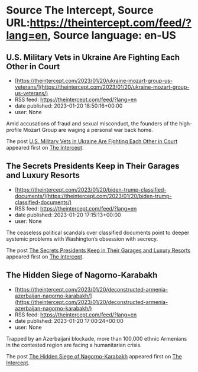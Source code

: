 # Source The Intercept, Source URL:https://theintercept.com/feed/?lang=en, Source language: en-US

## U.S. Military Vets in Ukraine Are Fighting Each Other in Court
 - [https://theintercept.com/2023/01/20/ukraine-mozart-group-us-veterans/](https://theintercept.com/2023/01/20/ukraine-mozart-group-us-veterans/)
 - RSS feed: https://theintercept.com/feed/?lang=en
 - date published: 2023-01-20 18:50:16+00:00
 - user: None

<p>Amid accusations of fraud and sexual misconduct, the founders of the high-profile Mozart Group are waging a personal war back home.</p>
<p>The post <a href="https://theintercept.com/2023/01/20/ukraine-mozart-group-us-veterans/" rel="nofollow">U.S. Military Vets in Ukraine Are Fighting Each Other in Court</a> appeared first on <a href="https://theintercept.com" rel="nofollow">The Intercept</a>.</p>

## The Secrets Presidents Keep in Their Garages and Luxury Resorts
 - [https://theintercept.com/2023/01/20/biden-trump-classified-documents/](https://theintercept.com/2023/01/20/biden-trump-classified-documents/)
 - RSS feed: https://theintercept.com/feed/?lang=en
 - date published: 2023-01-20 17:15:13+00:00
 - user: None

<p>The ceaseless political scandals over classified documents point to deeper systemic problems with Washington’s obsession with secrecy.</p>
<p>The post <a href="https://theintercept.com/2023/01/20/biden-trump-classified-documents/" rel="nofollow">The Secrets Presidents Keep in Their Garages and Luxury Resorts</a> appeared first on <a href="https://theintercept.com" rel="nofollow">The Intercept</a>.</p>

## The Hidden Siege of Nagorno-Karabakh
 - [https://theintercept.com/2023/01/20/deconstructed-armenia-azerbaijan-nagorno-karabakh/](https://theintercept.com/2023/01/20/deconstructed-armenia-azerbaijan-nagorno-karabakh/)
 - RSS feed: https://theintercept.com/feed/?lang=en
 - date published: 2023-01-20 17:00:24+00:00
 - user: None

<p>Trapped by an Azerbaijani blockade, more than 100,000 ethnic Armenians in the contested region are facing a humanitarian crisis.</p>
<p>The post <a href="https://theintercept.com/2023/01/20/deconstructed-armenia-azerbaijan-nagorno-karabakh/" rel="nofollow">The Hidden Siege of Nagorno-Karabakh</a> appeared first on <a href="https://theintercept.com" rel="nofollow">The Intercept</a>.</p>
